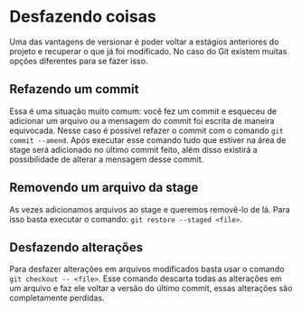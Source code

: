 # Desfazendo coisas

Uma das vantagens de versionar é poder voltar a estágios anteriores do projeto e recuperar o que já foi modificado. No caso do Git existem muitas opções diferentes para se fazer isso.

## Refazendo um commit

Essa é uma situação muito comum: você fez um commit e esqueceu de adicionar um arquivo ou a mensagem do commit foi escrita de maneira equivocada. Nesse caso é possível refazer o commit com o comando `git commit --amend`.  Após executar esse comando tudo que estiver na área de stage será adicionado no último commit feito, além disso existirá a possibilidade de alterar a mensagem desse commit.

## Removendo um arquivo da stage

As vezes adicionamos arquivos ao stage e queremos removê-lo de lá. Para isso basta executar o comando: `git restore --staged <file>`.

## Desfazendo alterações

Para desfazer alterações em arquivos modificados basta usar o comando `git checkout -- <file>`. Esse comando descarta todas as alterações em um arquivo e faz ele voltar a versão do último commit, essas alterações são completamente perdidas.